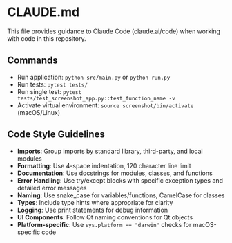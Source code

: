 # CLAUDE.md

This file provides guidance to Claude Code (claude.ai/code) when working with code in this repository.

## Commands

- Run application: `python src/main.py` or `python run.py`
- Run tests: `pytest tests/`
- Run single test: `pytest tests/test_screenshot_app.py::test_function_name -v`
- Activate virtual environment: `source screenshot/bin/activate` (macOS/Linux)

## Code Style Guidelines

- **Imports**: Group imports by standard library, third-party, and local modules
- **Formatting**: Use 4-space indentation, 120 character line limit
- **Documentation**: Use docstrings for modules, classes, and functions
- **Error Handling**: Use try/except blocks with specific exception types and detailed error messages
- **Naming**: Use snake_case for variables/functions, CamelCase for classes
- **Types**: Include type hints where appropriate for clarity
- **Logging**: Use print statements for debug information
- **UI Components**: Follow Qt naming conventions for Qt objects
- **Platform-specific**: Use `sys.platform == "darwin"` checks for macOS-specific code